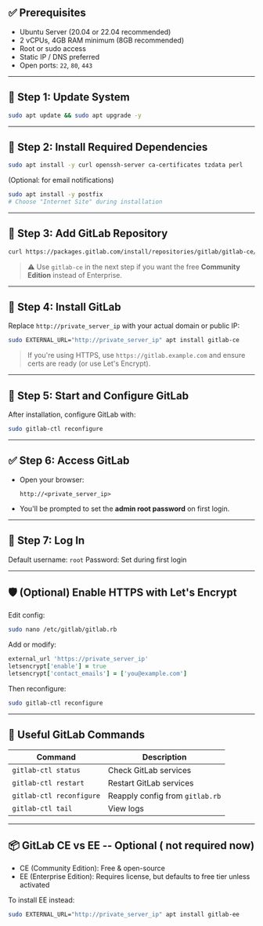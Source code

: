 
## ✅ Prerequisites

* Ubuntu Server (20.04 or 22.04 recommended)
* 2 vCPUs, 4GB RAM minimum (8GB recommended)
* Root or sudo access
* Static IP / DNS preferred
* Open ports: `22`, `80`, `443`

---

## 🔧 Step 1: Update System

```bash
sudo apt update && sudo apt upgrade -y
```

---

## 🔧 Step 2: Install Required Dependencies

```bash
sudo apt install -y curl openssh-server ca-certificates tzdata perl
```

(Optional: for email notifications)

```bash
sudo apt install -y postfix
# Choose "Internet Site" during installation
```

---

## 🔧 Step 3: Add GitLab Repository

```bash
curl https://packages.gitlab.com/install/repositories/gitlab/gitlab-ce/script.deb.sh | sudo bash
```

> ⚠️ Use `gitlab-ce` in the next step if you want the free **Community Edition** instead of Enterprise.

---

## 🔧 Step 4: Install GitLab

Replace `http://private_server_ip` with your actual domain or public IP:

```bash
sudo EXTERNAL_URL="http://private_server_ip" apt install gitlab-ce
```

> If you're using HTTPS, use `https://gitlab.example.com` and ensure certs are ready (or use Let's Encrypt).

---

## 🔧 Step 5: Start and Configure GitLab

After installation, configure GitLab with:

```bash
sudo gitlab-ctl reconfigure
```

---

## ✅ Step 6: Access GitLab

* Open your browser:

  ```
  http://<private_server_ip> 
  ```
* You'll be prompted to set the **admin root password** on first login.

---

## 🔐 Step 7: Log In

Default username: `root`
Password: Set during first login

---

## 🛡️ (Optional) Enable HTTPS with Let's Encrypt

Edit config:

```bash
sudo nano /etc/gitlab/gitlab.rb
```

Add or modify:

```ruby
external_url 'https://private_server_ip'
letsencrypt['enable'] = true
letsencrypt['contact_emails'] = ['you@example.com'] 
```

Then reconfigure:

```bash
sudo gitlab-ctl reconfigure
```

---

## 🔄 Useful GitLab Commands

| Command                  | Description                     |
| ------------------------ | ------------------------------- |
| `gitlab-ctl status`      | Check GitLab services           |
| `gitlab-ctl restart`     | Restart GitLab services         |
| `gitlab-ctl reconfigure` | Reapply config from `gitlab.rb` |
| `gitlab-ctl tail`        | View logs                       |

---

## 📦 GitLab CE vs EE -- Optional ( not required now)

* CE (Community Edition): Free & open-source
* EE (Enterprise Edition): Requires license, but defaults to free tier unless activated

To install EE instead:

```bash
sudo EXTERNAL_URL="http://private_server_ip" apt install gitlab-ee
```

